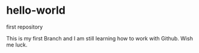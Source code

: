 # hello-world
first repository

This is my first Branch and I am still learning how to work with Github. Wish me luck.
